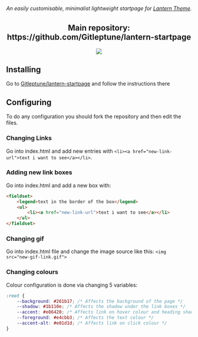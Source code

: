 <div align="center">
 <h6>An easily customisable, minimalist lightweight startpage for <a href="https://github.com/Gitleptune/lantern-theme">Lantern Theme</a>.<h6>
   <h2> Main repository: https://github.com/Gitleptune/lantern-startpage </h2>
 <img src="https://user-images.githubusercontent.com/76597257/128608432-b86e8f3d-8ff8-47e6-933e-825784e86db0.png">
</div>
   
## Installing
   
Go to [Gitleptune/lantern-startpage](https://github.com/Gitleptune/lantern-startpage) and follow the instructions there

## Configuring

To do any configuration you should fork the repository and then edit the files.

### Changing Links

Go into index.html and add new entries with `<li><a href="new-link-url">text i want to see</a></li>`.

### Adding new link boxes

Go into index.html and add a new box with:

```html
<fieldset>
	<legend>text in the border of the box</legend>
	<ul>
		<li><a href="new-link-url">text i want to see</a></li>
	</ul>
</fieldset>
```

### Changing gif

Go into index.html file and change the image source like this: `<img src="new-gif-link.gif">`

### Changing colours

Colour configuration is done via changing 5 variables:

```css
:root {
	--background: #261b17; /* Affects the background of the page */
	--shadow: #1b110e; /* Affects the shadow under the link boxes */
	--accent: #e86420; /* Affects link on hover colour and heading shadow colour */
	--foreground: #e4cbb3; /* Affects the text colour */
	--accent-alt: #e01d1d; /* Affects link on click colour */
}
```
